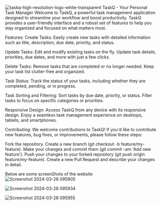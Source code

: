 
![taskq-high-resolution-logo-white-transparent](https://github.com/chetan791/Task-Manager-app/assets/118180630/adc34a69-234d-43ef-89f5-9386f6d2f81f)
TaskQ - Your Personal Task Manager
Welcome to TaskQ, a powerful task management application designed to streamline your workflow and boost productivity. TaskQ provides a user-friendly interface and a robust set of features to help you stay organized and focused on what matters most.

Features:
Create Tasks: Easily create new tasks with detailed information such as title, description, due date, priority, and status.

Update Tasks: Edit and modify existing tasks on the fly. Update task details, priorities, due dates, and more with just a few clicks.

Delete Tasks: Remove tasks that are completed or no longer needed. Keep your task list clutter-free and organized.

Task Status: Track the status of your tasks, including whether they are completed, pending, or in progress.

Task Sorting and Filtering: Sort tasks by due date, priority, or status. Filter tasks to focus on specific categories or priorities.

Responsive Design: Access TaskQ from any device with its responsive design. Enjoy a seamless task management experience on desktops, tablets, and smartphones.

Contributing:
We welcome contributions to TaskQ! If you'd like to contribute new features, bug fixes, or improvements, please follow these steps:

Fork the repository.
Create a new branch (git checkout -b feature/my-feature).
Make your changes and commit them (git commit -am 'Add new feature').
Push your changes to your forked repository (git push origin feature/my-feature).
Create a new Pull Request and describe your changes in detail.


Below are some screenShots of the website
![Screenshot 2024-03-28 095905](https://github.com/chetan791/Task-Manager-app/assets/118180630/16f13cee-60c2-4470-913f-85ec8a8b6b00)

![Screenshot 2024-03-28 095934](https://github.com/chetan791/Task-Manager-app/assets/118180630/3f75c2c2-5c94-49e5-ba88-893e7f1130b8)

![Screenshot 2024-03-28 095955](https://github.com/chetan791/Task-Manager-app/assets/118180630/270a99ff-dfb4-4142-beff-355efa545535)

